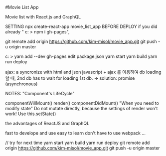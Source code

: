 #Movie List App 

Movie list with React.js and GraphQL

SETTING
npx create-react-app movie_list_app
BEFORE DEPLOY if you did already " c: > npm i gh-pages",

git remote add origin https://github.com/kim-misol/movie_app.git
git push -u origin master

c: > yarn add --dev gh-pages
edit package.json
yarn start 
yarn build 
yarn run deploy

ajax: a syncronize with html and json javascript + ajax 를 이용하여 db loading 할 때, 2nd db has to wait for loading 1st db. -> solution: promise (asynchronous)

NOTES: "Component's LifeCycle"

componentWillMount()
render()
componentDidMount()
"When you need to modify state" Do not mutate directly, because the settings of render won't work! Use this.setState()

the advantages of ReactJS and GraphQL

fast to develope and use
easy to learn
don't have to use webpack ...

// try for next time
yarn start
yarn build
yarn run deploy
git remote add origin https://github.com/kim-misol/movie_app.git
git push -u origin master